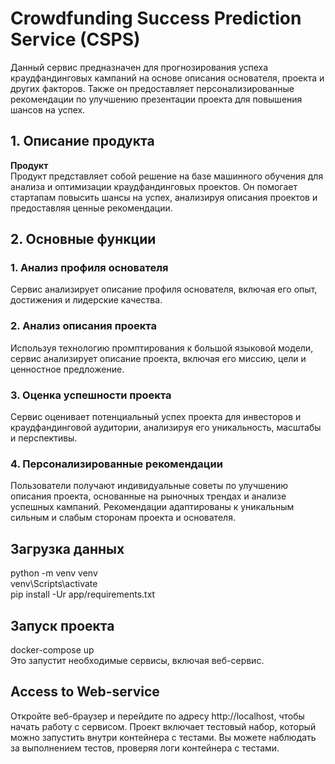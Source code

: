 # Crowdfunding Success Prediction Service (CSPS)

Данный сервис предназначен для прогнозирования успеха краудфандинговых кампаний на основе описания основателя, проекта и других факторов. Также он предоставляет персонализированные рекомендации по улучшению презентации проекта для повышения шансов на успех.

## 1. Описание продукта

**Продукт**  
Продукт представляет собой решение на базе машинного обучения для анализа и оптимизации краудфандинговых проектов. Он помогает стартапам повысить шансы на успех, анализируя описания проектов и предоставляя ценные рекомендации.

## 2. Основные функции

### 1. Анализ профиля основателя  
Сервис анализирует описание профиля основателя, включая его опыт, достижения и лидерские качества.

### 2. Анализ описания проекта  
Используя технологию промптирования к большой языковой модели, сервис анализирует описание проекта, включая его миссию, цели и ценностное предложение.

### 3. Оценка успешности проекта  
Сервис оценивает потенциальный успех проекта для инвесторов и краудфандинговой аудитории, анализируя его уникальность, масштабы и перспективы. 

### 4. Персонализированные рекомендации  
Пользователи получают индивидуальные советы по улучшению описания проекта, основанные на рыночных трендах и анализе успешных кампаний. Рекомендации адаптированы к уникальным сильным и слабым сторонам проекта и основателя.

## Загрузка данных
python -m venv venv  
venv\Scripts\activate  
pip install -Ur app/requirements.txt

## Запуск проекта
docker-compose up  
Это запустит необходимые сервисы, включая веб-сервис. 

## Access to Web-service    

Откройте веб-браузер и перейдите по адресу http://localhost, чтобы начать работу с сервисом.
Проект включает тестовый набор, который можно запустить внутри контейнера с тестами.
Вы можете наблюдать за выполнением тестов, проверяя логи контейнера с тестами.
